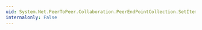 ```yaml
---
uid: System.Net.PeerToPeer.Collaboration.PeerEndPointCollection.SetItem(System.Int32,System.Net.PeerToPeer.Collaboration.PeerEndPoint)
internalonly: False
---
```

